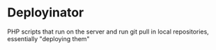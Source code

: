 # Deployinator

PHP scripts that run on the server and run git pull in local 
repositories, essentially "deploying them"

